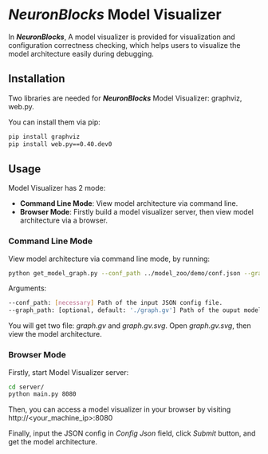 # ***NeuronBlocks*** Model Visualizer

In ***NeuronBlocks***, A model visualizer is provided for visualization and configuration correctness checking, 
which helps users to visualize the model architecture easily during debugging.

## Installation
Two libraries are needed for ***NeuronBlocks*** Model Visualizer: graphviz, web.py.

You can install them via pip:

```bash
pip install graphviz
pip install web.py==0.40.dev0
```

## Usage

Model Visualizer has 2 mode:
 - **Command Line Mode**: View model architecture via command line.
 - **Browser Mode**: Firstly build a model visualizer server, then view model architecture via a browser.

### Command Line Mode

View model architecture via command line mode, by running:
```bash
python get_model_graph.py --conf_path ../model_zoo/demo/conf.json --graph_path ./graph
```
Arguments:
```bash
--conf_path: [necessary] Path of the input JSON config file.
--graph_path: [optional, default: './graph.gv'] Path of the ouput model graph file.
```
You will get two file: *graph.gv* and *graph.gv.svg*.
Open *graph.gv.svg*, then view the model architecture.

### Browser Mode

Firstly, start Model Visualizer server:

```bash
cd server/
python main.py 8080
```
Then, you can access a model visualizer in your browser by visiting http://<your_machine_ip>:8080

Finally, input the JSON config in *Config Json* field, click *Submit* button, 
and get the model architecture.
